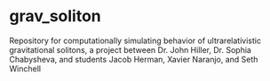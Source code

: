 # grav_soliton
Repository for computationally simulating behavior of ultrarelativistic gravitational solitons, a project between Dr. John Hiller, Dr. Sophia Chabysheva, and students Jacob Herman, Xavier Naranjo, and Seth Winchell
